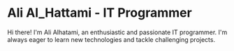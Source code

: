 # Ali Al_Hattami - IT Programmer

Hi there! I'm Ali Alhatami, an enthusiastic and passionate IT programmer. I'm always eager to learn new technologies and tackle challenging projects.
